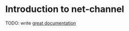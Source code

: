 # Introduction to net-channel

TODO: write [great documentation](http://jacobian.org/writing/great-documentation/what-to-write/)

